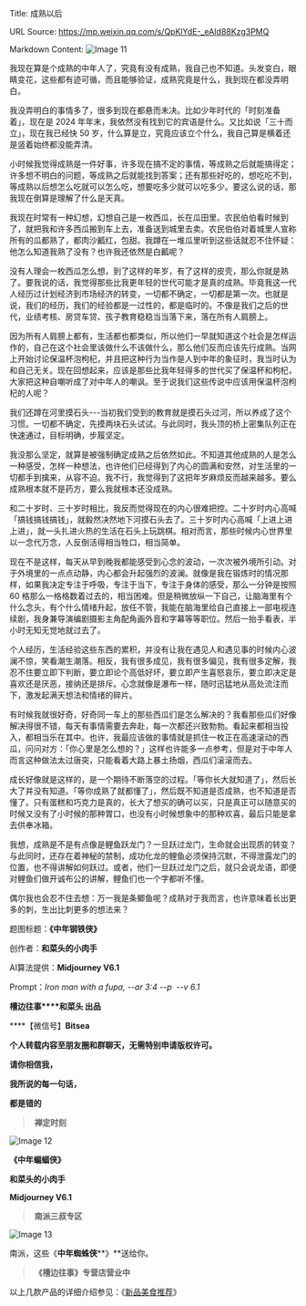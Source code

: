 Title: 成熟以后

URL Source: https://mp.weixin.qq.com/s/QpKlYdE-_eAId88Kzg3PMQ

Markdown Content:
![Image 11](https://mmbiz.qpic.cn/mmbiz_jpg/Ia6gU9JNtkoIic4icdQCeGCdXcLjqJld4p5Q1Zckcdq6Om55IXfPrSRCqKT0ybXTNSZoQphCMdwpE9dWMib445AFg/640?wx_fmt=jpeg&from=appmsg)

我现在算是个成熟的中年人了，究竟有没有成熟，我自己也不知道。头发变白，眼睛变花，这些都有迹可循，而且能够验证，成熟究竟是什么，我到现在都没弄明白。

我没弄明白的事情多了，很多到现在都悬而未决。比如少年时代的「时刻准备着」，现在是 2024 年年末，我依然没有找到它的宾语是什么。又比如说「三十而立」，现在我已经快 50 岁，什么算是立，究竟应该立个什么，我自己算是横着还是竖着始终都没能弄清。  

小时候我觉得成熟是一件好事，许多现在搞不定的事情，等成熟之后就能搞得定；许多想不明白的问题，等成熟之后就能找到答案；还有那些好吃的，想吃吃不到，等成熟以后想怎么吃就可以怎么吃，想要吃多少就可以吃多少。要这么说的话，那我现在倒算是理解了什么是天真。

我现在时常有一种幻想，幻想自己是一枚西瓜，长在瓜田里。农民伯伯看时候到了，就把我和许多西瓜搬到车上去，准备送到城里去卖。农民伯伯对着城里人宣称所有的瓜都熟了，都肉沙瓤红，包甜。我蹲在一堆瓜里听到这些话就忍不住怀疑：他怎么知道我熟了没有？也许我还依然是白瓤呢？

没有人理会一枚西瓜怎么想，到了这样的年岁，有了这样的皮壳，那么你就是熟了。要我说的话，我觉得那些比我更年轻的世代可能才是真的成熟。毕竟我这一代人经历过计划经济到市场经济的转变，一切都不确定，一切都是第一次。也就是说，我们的经历，我们的经验都是一过性的，都是临时的。不像是我们之后的世代，业绩考核、房贷车贷、孩子教育稳稳当当落下来，落在所有人肩膀上。

因为所有人肩膀上都有，生活都也都类似，所以他们一早就知道这个社会是怎样运作的，自己在这个社会里该做什么不该做什么，那么他们反而应该先行成熟。当网上开始讨论保温杯泡枸杞，并且把这种行为当作是人到中年的象征时，我当时认为和自己无关。现在回想起来，应该是那些比我年轻得多的世代买了保温杯和枸杞，大家把这种自嘲听成了对中年人的嘲讽。至于说我们这些传说中应该用保温杯泡枸杞的人呢？

我们还蹲在河里摸石头---当初我们受到的教育就是摸石头过河，所以养成了这个习惯。一切都不确定，先摸两块石头试试。与此同时，我头顶的桥上密集队列正在快速通过，目标明确，步履坚定。  

我没那么坚定，就算是被强制确定成熟之后依然如此。不知道其他成熟的人是怎么一种感受，怎样一种想法，也许他们已经得到了内心的圆满和安然，对生活里的一切都手到擒来，从容不迫。我不行，我觉得到了这把年岁麻烦反而越来越多。要么成熟根本就不是药方，要么我就根本还没成熟。  

和二十岁时、三十岁时相比，我反而觉得现在的内心很难把控。二十岁时内心高喊「搞钱搞钱搞钱」，就毅然决然地下河摸石头去了。三十岁时内心高喊「上进上进上进」，就一头扎进火热的生活在石头上玩跳棋。相对而言，那些时候内心世界里以一念代万念，人反倒活得相当牲口，相当简单。

现在不是这样，每天从早到晚我都能感受到心念的波动，一次次被外境所引动。对于外境里的一点点动静，内心都会升起强烈的波澜。就像是我在锻炼时的情况那样，如果我决定专注于呼吸，专注于当下，专注于身体的感受，那么一分钟是按照 60 格那么一格格数着过去的，相当困难。但是稍微放纵一下自己，让脑海里有个什么念头，有个什么情绪升起，放任不管，我能在脑海里给自己直接上一部电视连续剧，我身兼导演编剧摄影主角配角画外音和字幕等等职位。然后一抬手看表，半小时无知无觉地就过去了。  

个人经历，生活经验这些东西的累积，并没有让我在遇见人和遇见事的时候内心波澜不惊，笑看潮生潮落。相反，我有很多成见，我有很多偏见，我有很多定解，我忍不住要立即下判断，要立即论个高低好坏，要立即产生喜怒哀乐，要立即决定是喜欢还是厌恶，接纳还是排斥。心念就像是瀑布一样，随时迅猛地从高处流注而下，激发起满天想法和情绪的碎片。

有时候我就很好奇，好奇同一车上的那些西瓜们是怎么解决的？我看那些瓜们好像解决得很不错，每天有事情需要去奔赴，每一次都还兴致勃勃。看起来都相当投入，都相当乐在其中。也许，我最应该做的事情就是抓住一枚正在高速滚动的西瓜，问问对方：「你心里是怎么想的？」这样也许能多一点参考，但是对于中年人而言这种做法太过唐突，只能看着大路上暴土扬烟，西瓜们滚滚而去。

成长好像就是这样的，是一个期待不断落空的过程。「等你长大就知道了」，然后长大了并没有知道。「等你成熟了就都懂了」，然后既不知道是否成熟，也不知道是否懂了。只有蛋糕和巧克力是真的，长大了想买的确可以买，只是真正可以随意买的时候又没有了小时候的那种胃口，也没有小时候想象中的那种欢喜，最后只能是拿去供奉冰箱。

我想，成熟是不是有点像是鲤鱼跃龙门？一旦跃过龙门，生命就会出现质的转变？与此同时，还存在着神秘的禁制，成功化龙的鲤鱼必须保持沉默，不得泄露龙门的位置，也不得讲解如何跃过。或者，他们一旦跃过龙门之后，就只会说龙语，即便对鲤鱼们做开诚布公的讲解，鲤鱼们也一个字都听不懂。

偶尔我也会忍不住去想：万一我是条鲫鱼呢？成熟对于我而言，也许意味着长出更多的刺，生出比刺更多的想法来？

题图标题：**《中年钢铁侠》**

创作者：**和菜头的小肉手**

AI算法提供：**Midjourney V6.1**

Prompt：_Iron man with a fupa, --ar 3:4 --p  \--v 6.1_

**槽边往事****和菜头 出品**

****【微信号】****Bitsea**** 

**个人转载内容至朋友圈和群聊天，无需特别申请版权许可。**

**请你相信我，**

**我所说的每一句话，**

**都是错的**

>  **禅定时刻**

![Image 12](https://mmbiz.qpic.cn/mmbiz_jpg/Ia6gU9JNtkoIic4icdQCeGCdXcLjqJld4pU6cGIcicib2ueqJOI3VhBzmxJL1k6ibl2iaw82sFiaxlicoTyOEibB4gvMHCQ/640?wx_fmt=jpeg&from=appmsg)

**《中年蝙蝠侠》**

**和菜头的小肉手**

**Midjourney V6.1**

>  **南派三叔专区**

![Image 13](https://mmbiz.qpic.cn/mmbiz_jpg/Ia6gU9JNtkoIic4icdQCeGCdXcLjqJld4pAUib2k94ibIca4OSyWvDS5iadIrmaHbUCAFFzvygrN2QqYTMiaSL6e70Hw/640?wx_fmt=jpeg&from=appmsg)

南派，这些《**中年蜘蛛侠****》**送给你。

>  **《槽边往事》专营店营业中**

以上几款产品的详细介绍参见：《[新品美食推荐](https://mp.weixin.qq.com/s?__biz=MjM5MjAzODU2MA==&mid=2652801681&idx=1&sn=14620ec952928e23d02fc38dcf3acdeb&scene=21#wechat_redirect)》
